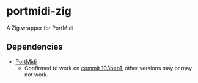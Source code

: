 # portmidi-zig
A Zig wrapper for PortMidi

## Dependencies
- [PortMidi](https://github.com/PortMidi/portmidi/)
  - Confirmed to work on [commit 103beb1](https://github.com/PortMidi/portmidi/tree/103beb136ca9833d47d3f3a150364330d78638e7), other versions may or may not work.

